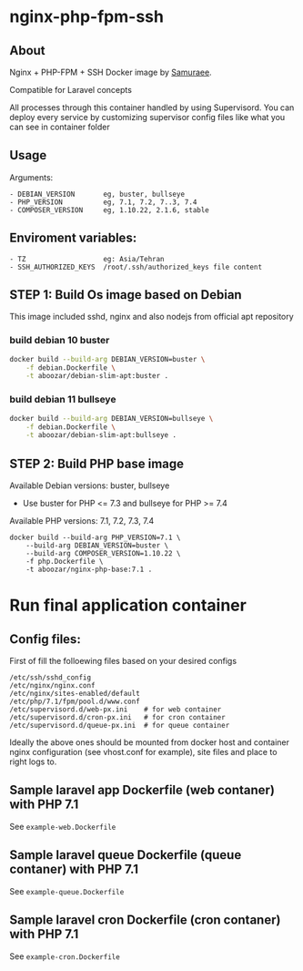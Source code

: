 # nginx-php-fpm-ssh

## About

Nginx + PHP-FPM + SSH Docker image by [Samuraee](https://github.com/samuraee).

Compatible for Laravel concepts


All processes through this container handled by using Supervisord.
You can deploy every service by customizing supervisor config files like what you can see in container folder

## Usage
Arguments:
```
- DEBIAN_VERSION       eg, buster, bullseye
- PHP_VERSION          eg, 7.1, 7.2, 7..3, 7.4
- COMPOSER_VERSION     eg, 1.10.22, 2.1.6, stable
```

## Enviroment variables:
```
- TZ                   eg: Asia/Tehran
- SSH_AUTHORIZED_KEYS  /root/.ssh/authorized_keys file content
```

## STEP 1: Build Os image based on Debian
This image included sshd, nginx and also nodejs from official apt repository

### build debian 10 buster
```bash
docker build --build-arg DEBIAN_VERSION=buster \
    -f debian.Dockerfile \
    -t aboozar/debian-slim-apt:buster .
```
### build debian 11 bullseye
```bash
docker build --build-arg DEBIAN_VERSION=bullseye \
    -f debian.Dockerfile \
    -t aboozar/debian-slim-apt:bullseye .
```

## STEP 2: Build PHP base image

Available Debian versions: buster, bullseye
 - Use buster for PHP <= 7.3 and bullseye for PHP >= 7.4

Available PHP versions: 7.1, 7.2, 7.3, 7.4
```
docker build --build-arg PHP_VERSION=7.1 \
    --build-arg DEBIAN_VERSION=buster \
    --build-arg COMPOSER_VERSION=1.10.22 \
    -f php.Dockerfile \
    -t aboozar/nginx-php-base:7.1 .
```

# Run final application container

## Config files:
First of fill the folloewing files based on your desired configs
```
/etc/ssh/sshd_config
/etc/nginx/nginx.conf
/etc/nginx/sites-enabled/default
/etc/php/7.1/fpm/pool.d/www.conf
/etc/supervisord.d/web-px.ini    # for web container
/etc/supervisord.d/cron-px.ini   # for cron container
/etc/supervisord.d/queue-px.ini  # for queue container
```

Ideally the above ones should be mounted from docker host
and container nginx configuration (see vhost.conf for example),
site files and place to right logs to.


## Sample laravel app Dockerfile (web contaner) with PHP 7.1

See `example-web.Dockerfile`

## Sample laravel queue Dockerfile (queue contaner) with PHP 7.1

See `example-queue.Dockerfile`

## Sample laravel cron Dockerfile (cron contaner) with PHP 7.1

See `example-cron.Dockerfile`